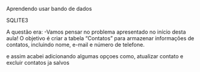 Aprendendo usar bando de dados

SQLITE3

A questão era:
-Vamos pensar no problema apresentado no início desta aula! O objetivo é criar a tabela “Contatos” para armazenar informações de contatos, incluindo nome, e-mail e número de telefone.

e assim acabei adicionando algumas opçoes como, atualizar contato e excluir contatos ja salvos
